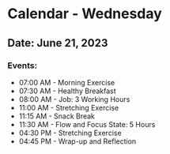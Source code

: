 # Calendar - Wednesday

## Date: June 21, 2023

### Events:
- 07:00 AM - Morning Exercise
- 07:30 AM - Healthy Breakfast
- 08:00 AM - Job: 3 Working Hours
- 11:00 AM - Stretching Exercise
- 11:15 AM - Snack Break
- 11:30 AM - Flow and Focus State: 5 Hours
- 04:30 PM - Stretching Exercise
- 04:45 PM - Wrap-up and Reflection
